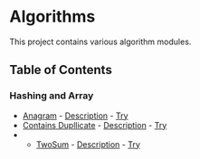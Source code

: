 # Algorithms

This project contains various algorithm modules.

## Table of Contents

### Hashing and Array 

- [Anagram](Modules/Anagram/code.cs) - [Description](Modules/Anagram/desc.md) - [Try](https://leetcode.com/problems/valid-anagram/)
- [Contains Dupllicate](Modules/Duplicate/code.cs) - [Description](Modules/Dupicate/desc.md) - [Try](https://leetcode.com/problems/contains-duplicate/)
- - [TwoSum](Modules/TwoSum/code.cs) - [Description](Modules/TwoSum/desc.md) - [Try](https://leetcode.com/problems/two-sum/)